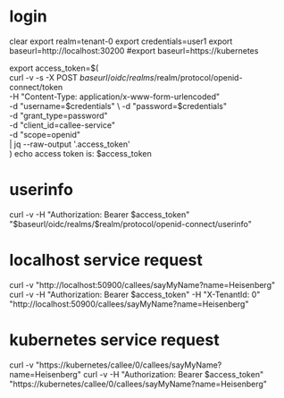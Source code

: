 # login
clear
export realm=tenant-0
export credentials=user1
export baseurl=http://localhost:30200
#export baseurl=https://kubernetes

export access_token=$(\
curl -v -s -X POST $baseurl/oidc/realms/$realm/protocol/openid-connect/token \
-H "Content-Type: application/x-www-form-urlencoded" \
-d "username=$credentials" \
-d "password=$credentials" \
-d "grant_type=password" \
-d "client_id=callee-service" \
-d "scope=openid" \
| jq --raw-output '.access_token' \
)
echo access token is: $access_token

# userinfo
curl -v -H "Authorization: Bearer $access_token" "$baseurl/oidc/realms/$realm/protocol/openid-connect/userinfo"

# localhost service request
curl -v "http://localhost:50900/callees/sayMyName?name=Heisenberg"
curl -v -H "Authorization: Bearer $access_token" -H "X-TenantId: 0" "http://localhost:50900/callees/sayMyName?name=Heisenberg"

# kubernetes service request
curl -v "https://kubernetes/callee/0/callees/sayMyName?name=Heisenberg"
curl -v -H "Authorization: Bearer $access_token" "https://kubernetes/callee/0/callees/sayMyName?name=Heisenberg"